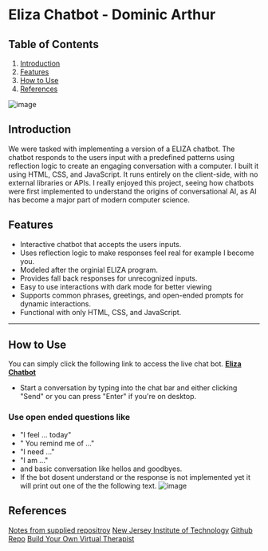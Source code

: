 # Eliza Chatbot - Dominic Arthur
## Table of Contents 
1. [Introduction](#introduction)
2. [Features](#features)                                                                                                  
3. [How to Use](#how-to-use)
4. [References](#references)

![image](https://github.com/user-attachments/assets/50382e08-b6d8-4247-be71-7fc3c66cf19a)

## Introduction
We were tasked with implementing a version of a ELIZA chatbot. The chatbot responds to the users input with a predefined patterns using reflection logic to create an engaging conversation with a computer. I built it using HTML, CSS, and JavaScript. It runs entirely on the client-side, with no external libraries or APIs. 
I really enjoyed this project, seeing how chatbots were first implemented to understand the origins of conversational AI, as AI has become a major part of modern computer science.

## Features
- Interactive chatbot that accepts the users inputs.
- Uses reflection logic to make responses feel real for example I become you.
- Modeled after the orginial ELIZA program.
- Provides fall back responses for unrecognized inputs.
- Easy to use interactions with dark mode for better viewing
- Supports common phrases, greetings, and open-ended prompts for dynamic interactions.
- Functional with only HTML, CSS, and JavaScript.
---

## How to Use
You can simply click the following link to access the live chat bot.
[**Eliza Chatbot**](https://dominicarthur.github.io/EmergingTech/)
- Start a conversation by typing into the chat bar and either clicking "Send" or you can press "Enter" if you're on desktop.
### Use open ended questions like 
- "I feel ... today"
- " You remind me of ..."
- "I need ..."
- "I am ..."
- and basic conversation like hellos and goodbyes.
- If the bot dosent understand or the response is not implemented yet it will print out one of the the following text. ![image](https://github.com/user-attachments/assets/78481a90-8213-47be-9933-0518ad5385eb)


## References
[Notes from supplied repositroy](https://github.com/ianmcloughlin/2425_emerging_technologies?tab=readme-ov-file)
[New Jersey Institute of Technology](https://web.njit.edu/~ronkowit/eliza.html)
[Github Repo](https://github.com/wadetb/eliza)
[Build Your Own Virtual Therapist](https://www.youtube.com/watch?v=9mD_MM5MQSY)
